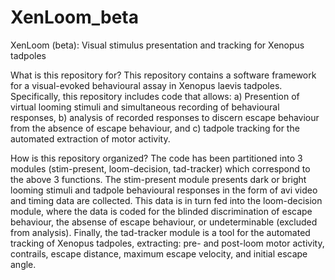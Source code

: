 # XenLoom_beta
XenLoom (beta): Visual stimulus presentation and tracking for Xenopus tadpoles

What is this repository for?
This repository contains a software framework for a visual-evoked behavioural assay in Xenopus laevis tadpoles.
Specifically, this repository includes code that allows:
a) Presention of virtual looming stimuli and simultaneous recording of behavioural responses,
b) analysis of recorded responses to discern escape behaviour from the absence of escape behaviour, and
c) tadpole tracking for the automated extraction of motor activity.

How is this repository organized?
The code has been partitioned into 3 modules (stim-present, loom-decision, tad-tracker) which correspond to the above 3 functions.
The stim-present module presents dark or bright looming stimuli and tadpole behavioural responses in the form of avi video and timing data are collected.
This data is in turn fed into the loom-decision module, where the data is coded for the blinded discrimination of escape behaviour, the absense of escape behaviour, or undeterminable (excluded from analysis).
Finally, the tad-tracker module is a tool for the automated tracking of Xenopus tadpoles, extracting: pre- and post-loom motor activity, contrails, escape distance, maximum escape velocity, and initial escape angle.

